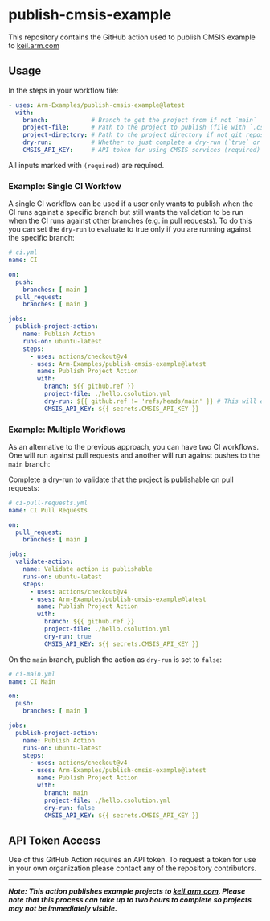 # publish-cmsis-example

This repository contains the GitHub action used to publish CMSIS example to [keil.arm.com](https://keil.arm.com)

## Usage

In the steps in your workflow file:
```yaml
- uses: Arm-Examples/publish-cmsis-example@latest
  with:
    branch:            # Branch to get the project from if not `main`
    project-file:      # Path to the project to publish (file with `.csolution.yml` extension) (required)
    project-directory: # Path to the project directory if not git repository root
    dry-run:           # Whether to just complete a dry-run (`true` or `false`). This can be useful to verify a project is publishable without actually making it available on `keil.arm.com`
    CMSIS_API_KEY:     # API token for using CMSIS services (required)
```

All inputs marked with `(required)` are required.

### Example: Single CI Workfow

A single CI workflow can be used if a user only wants to publish when the CI runs against a specific branch but still wants the validation to be run when the CI runs against other branches (e.g. in pull requests). To do this you can set the `dry-run` to evaluate to true only if you are running against the specific branch:

```yaml
# ci.yml
name: CI

on:
  push:
    branches: [ main ]
  pull_request:
    branches: [ main ]

jobs:
  publish-project-action:
    name: Publish Action
    runs-on: ubuntu-latest
    steps:
      - uses: actions/checkout@v4
      - uses: Arm-Examples/publish-cmsis-example@latest
        name: Publish Project Action
        with:
          branch: ${{ github.ref }}
          project-file: ./hello.csolution.yml
          dry-run: ${{ github.ref != 'refs/heads/main' }} # This will evaluate to true if the branch is not main
          CMSIS_API_KEY: ${{ secrets.CMSIS_API_KEY }}
```

### Example: Multiple Workflows

As an alternative to the previous approach, you can have two CI workflows. One will run against pull requests and another will run against pushes to the `main` branch:

Complete a dry-run to validate that the project is publishable on pull requests:

```yaml
# ci-pull-requests.yml
name: CI Pull Requests

on:
  pull_request:
    branches: [ main ]

jobs:
  validate-action:
    name: Validate action is publishable
    runs-on: ubuntu-latest
    steps:
      - uses: actions/checkout@v4
      - uses: Arm-Examples/publish-cmsis-example@latest
        name: Publish Project Action
        with:
          branch: ${{ github.ref }}
          project-file: ./hello.csolution.yml
          dry-run: true
          CMSIS_API_KEY: ${{ secrets.CMSIS_API_KEY }}
```

On the `main` branch, publish the action as `dry-run` is set to `false`:

```yaml
# ci-main.yml
name: CI Main

on:
  push:
    branches: [ main ]

jobs:
  publish-project-action:
    name: Publish Action
    runs-on: ubuntu-latest
    steps:
      - uses: actions/checkout@v4
      - uses: Arm-Examples/publish-cmsis-example@latest
        name: Publish Project Action
        with:
          branch: main
          project-file: ./hello.csolution.yml
          dry-run: false
          CMSIS_API_KEY: ${{ secrets.CMSIS_API_KEY }}
```

## API Token Access

Use of this GitHub Action requires an API token. To request a token for use in your own organization please contact any of the repository contributors.

---

**_Note: This action publishes example projects to [keil.arm.com](https://keil.arm.com). Please note that this process can take up to two hours to complete so projects may not be immediately visible._**
